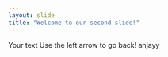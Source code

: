 ```yaml
---
layout: slide
title: "Welcome to our second slide!"
---
```

Your text
Use the left arrow to go back!
anjayy
